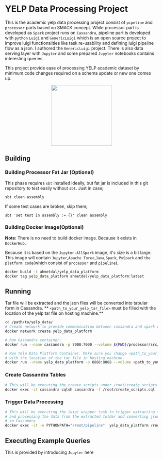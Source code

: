 # YELP Data Processing Project

This is the academic yelp data processing project consist of `pipeline` and `processor` parts based on SMACK concept. While processor part is 
developed as `Spark` project runs on `Cassandra`,  pipeline part is developed with `python` `Luigi` and `GenericLuigi` which is an open source project to improve 
luigi functionalities like task re-usability and defining luigi pipeline flow as a json. I authored the `GenericLuigi` project. There is also data serving layer
with `Jupyter` and some prepared `Jupyter` notebooks contains interesting queries.

 This project provide ease of processing YELP academic dataset by minimum code changes required on a schema update or new one comes up.

<div style="text-align:center">
<img src="https://user-images.githubusercontent.com/1279644/28627645-152a9054-722b-11e7-9edc-ad512ed02b36.png" width="200"></div> 


 ## Building

 ### Building Processor Fat Jar (Optional)

 This phase requires `sbt` installed ideally, but fat jar is included in this git repository to test easily without `sbt`. Just in case;

```bash
sbt clean assembly
```

If some test cases are broken, skip them;

 ```
 sbt 'set test in assembly := {}' clean assembly
 ```




 ### Building Docker Image(Optional)

 **Note:** There is no need to build docker image. Because it exists in `DockerHub`.
 
Because it is based on the `Jupyter-AllSpark` image, it's size is a bit large. This image will contain `Jupyter`,`Apache Toree`,`Java`,`Spark`, `PySpark` and `the platform code`(which consist of `processor` and `pipeline`).

 ```bash
 docker build -t ahmetdal/yelp_data_platform
 docker tag yelp_data_platform ahmetdal/yelp_data_platform:latest
 ```



 ## Running

 Tar file will be extracted and the json files will be converted into tabular form in Cassandra. ** `<path_to_your_yelp_tar_file>` must be filled with the location of
 the yelp tar file on hosting machine.**

```bash
cd /path/to/yelp_data/
# Create network to provide communication between cassandra and spark containers
docker network create yelp_data_platform

# Run Cassandra container.
docker run --name cassandra -p 7000:7000 --volume ${PWD}/processor/src/main/resources/schema/create_scripts.cql:/root/create_scripts.cql --network yelp_data_platform cassandra:3.0

# Run Yelp Data Platform Container. Make sure you change <path_to_your_yelp_tar_file> part 
# with the location of the tar file in hosting machine.
docker run --name yelp_data_platform -p 8888:8888 --volume <path_to_your_yelp_tar_file>:/usr/lib/yelp_data/yelp_dataset.tar --network yelp_data_platform ahmetdal/yelp_data_platform
```

### Create Cassandra Tables

```bash
# This will be executing the create scripts under /root/create_scripts.cql given as volumne above
docker exec -it cassandra cqlsh cassandra -f /root/create_scripts.cql --request-timeout=3600
```

### Trigger Data Processing

```bash
# This will be executing the luigi wrapper task to trigger extracting the tar file 
# and processing the data from the extracted folder and converting json data into tabular format
# in Cassandra 
docker exec -it -e PYTHONPATH="/root/pipeline"  yelp_data_platform /root/pipeline/venv/bin/luigi --module app.tasks.daily_flow_task DailyFlowTask --local-scheduler
```



## Executing Example Queries

This is provided by introducing `Jupyter` here


